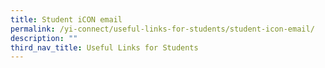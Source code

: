 ```yaml
---
title: Student iCON email
permalink: /yi-connect/useful-links-for-students/student-icon-email/
description: ""
third_nav_title: Useful Links for Students
---
```

